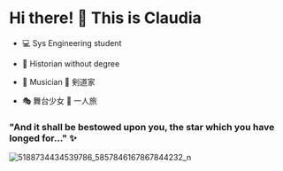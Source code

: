 # Hi there! :wave: This is Claudia

- :computer: Sys Engineering student

- :moyai: Historian without degree

- :violin: Musician :person_fencing: 剣道家

- :performing_arts: 舞台少女  :compass: 一人旅

### "And it shall be bestowed upon you, the star which you have longed for..." :sparkles:


![5188734434539786_5857846167867844232_n](https://user-images.githubusercontent.com/73711809/214340587-26e9d457-2eba-4ae4-95dc-444a4d23f58e.jpg)


